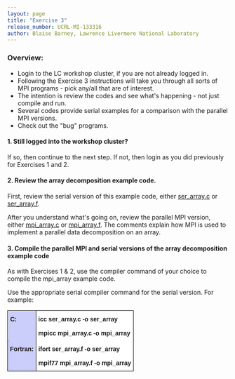 ```yaml
---
layout: page
title: "Exercise 3"
release_number: UCRL-MI-133316
author: Blaise Barney, Lawrence Livermore National Laboratory
---
```


### Overview:

- Login to the LC workshop cluster, if you are not already logged in.
- Following the Exercise 3 instructions will take you through all sorts of MPI programs - pick any/all that are of interest.
- The intention is review the codes and see what's happening - not just compile and run.
- Several codes provide serial examples for a comparison with the parallel MPI versions.
- Check out the "bug" programs.

#### 1. Still logged into the workshop cluster?
If so, then continue to the next step. If not, then login as you did previously for Exercises 1 and 2.

#### 2. Review the array decomposition example code.

First, review the serial version of this example code, either [ser_array.c](examples/ser_array.c) or [ser_array.f](examples/ser_array.c).

After you understand what's going on, review the parallel MPI version, either [mpi_array.c](examples/mpi_array.c) or [mpi_array.f](examples/mpi_array.f). The comments explain how MPI is used to implement a parallel data decomposition on an array.

#### 3. Compile the parallel MPI and serial versions of the array decomposition example code
As with Exercises 1 & 2, use the compiler command of your choice to compile the mpi_array example code. 

Use the appropriate serial compiler command for the serial version. For example:

<table style="border-collapse:collapse;border-spacing:0" class="tg"><thead><tr><th style="background-color:#cbcefb;border-color:black;border-style:solid;border-width:1px;font-family:Arial, sans-serif;font-size:14px;font-weight:bold;overflow:hidden;padding:10px 5px;position:-webkit-sticky;position:sticky;text-align:left;top:-1px;vertical-align:top;will-change:transform;word-break:normal">C:</th><th style="background-color:#ffffff;border-color:black;border-style:solid;border-width:1px;font-family:Arial, sans-serif;font-size:14px;font-weight:bold;overflow:hidden;padding:10px 5px;position:-webkit-sticky;position:sticky;text-align:left;top:-1px;vertical-align:top;will-change:transform;word-break:normal"><span style="font-weight:bold">icc ser_array.c  -o ser_array</span><br><br><span style="font-weight:bold">mpicc mpi_array.c  -o mpi_array </span></th></tr></thead><tbody><tr><td style="background-color:#cbcefb;border-color:black;border-style:solid;border-width:1px;font-family:Arial, sans-serif;font-size:14px;font-weight:bold;overflow:hidden;padding:10px 5px;text-align:left;vertical-align:top;word-break:normal">Fortran:</td><td style="background-color:#ffffff;border-color:black;border-style:solid;border-width:1px;font-family:Arial, sans-serif;font-size:14px;font-weight:bold;overflow:hidden;padding:10px 5px;text-align:left;vertical-align:top;word-break:normal"><span style="font-weight:bold">ifort ser_array.f -o ser_array</span><br><br><span style="font-weight:bold">mpif77 mpi_array.f -o mpi_array</span></td></tr></tbody></table>

